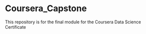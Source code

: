 # Coursera_Capstone
This repository is for the final module for the Coursera Data Science Certificate
